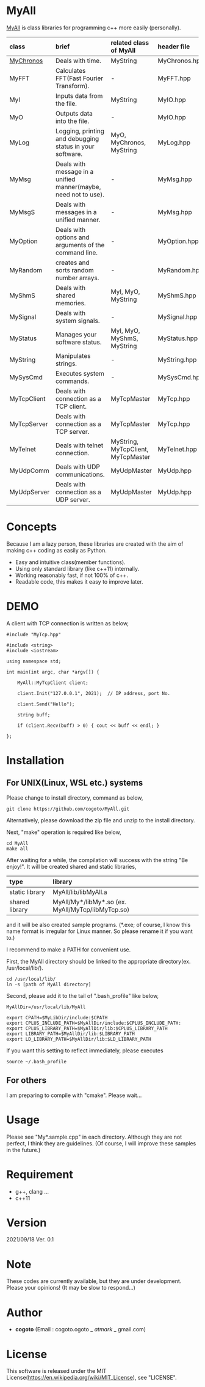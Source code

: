 # MyAll

[MyAll](https://cogoto.github.io/MyAll/annotated.html) is class libraries for programming c++ more easily (personally).

| class | brief | related class of MyAll | header file |
|:---|:---|:---|:---|
| [MyChronos](https://cogoto.github.io/MyAll/classMyAll_1_1MyChronos.html)   | Deals with time. | MyString | MyChronos.hpp |
| MyFFT       | Calculates FFT(Fast Fourier Transform). | - | MyFFT.hpp |
| MyI         | Inputs data from the file. | MyString | MyIO.hpp |
| MyO         | Outputs data into the file. | - | MyIO.hpp |
| MyLog       | Logging, printing and debugging status in your software. | MyO, MyChronos, MyString | MyLog.hpp |
| MyMsg       | Deals with message in a unified manner(maybe, need not to use). | - | MyMsg.hpp |
| MyMsgS      | Deals with messages in a unified manner. | - | MyMsg.hpp |
| MyOption    | Deals with options and arguments of the command line. | - | MyOption.hpp |
| MyRandom    | creates and sorts random number arrays. | - | MyRandom.hpp |
| MyShmS      | Deals with shared memories. | MyI, MyO, MyString | MyShmS.hpp |
| MySignal    | Deals with system signals. | - | MySignal.hpp |
| MyStatus    | Manages your software status. | MyI, MyO, MyShmS, MyString | MyStatus.hpp |
| MyString    | Manipulates strings. | - | MyString.hpp |
| MySysCmd    | Executes system commands. | - | MySysCmd.hpp |
| MyTcpClient | Deals with connection as a TCP client. | MyTcpMaster | MyTcp.hpp |
| MyTcpServer | Deals with connection as a TCP server. | MyTcpMaster | MyTcp.hpp |
| MyTelnet    | Deals with telnet connection. | MyString, MyTcpClient, MyTcpMaster | MyTelnet.hpp |
| MyUdpComm   | Deals with UDP communications. | MyUdpMaster | MyUdp.hpp |
| MyUdpServer | Deals with connection as a UDP server. | MyUdpMaster | MyUdp.hpp |

# Concepts

Because I am a lazy person,
these libraries are created with the aim of making c++ coding as easily as Python.

* Easy and intuitive class(member functions).
* Using only standard library (like c++11) internally.
* Working reasonably fast, if not 100% of c++.
* Readable code, this makes it easy to improve later.

# DEMO

A client with TCP connection is written as below,

```
#include "MyTcp.hpp"

#include <string>
#include <iostream>

using namespace std;

int main(int argc, char *argv[]) {

    MyAll::MyTcpClient client;

    client.Init("127.0.0.1", 2021);  // IP address, port No.

    client.Send("Hello");

    string buff;

    if (client.Recv(buff) > 0) { cout << buff << endl; }

};
```

# Installation

## For UNIX(Linux, WSL etc.) systems

Please change to install directory, command as below,

```
git clone https://github.com/cogoto/MyAll.git
```

Alternatively, please download the zip file and unzip to the install directory.

Next, "make" operation is required like below,

```
cd MyAll
make all
```

After waiting for a while, the compilation will success with the string "Be enjoy!".
It will be created shared and static libraries,

| type | library |
|:---|:---|
| static library | MyAll/lib/libMyAll.a |
| shared library | MyAll/My*/libMy*.so (ex. MyAll/MyTcp/libMyTcp.so) |

and it will be also created sample programs.
(*.exe; of course, I know this name format is irregular for Linux manner. So please rename it if you want to.)

I recommend to make a PATH for convenient use.

First, the MyAll directory should be linked to the appropriate directory(ex. /usr/local/lib/).

```
cd /usr/local/lib/
ln -s [path of MyAll directory]
```

Second, please add it to the tail of ".bash_profile" like below,

```
MyAllDir=/usr/local/lib/MyAll

export CPATH=$MyLibDir/include:$CPATH
export CPLUS_INCLUDE_PATH=$MyAllDir/include:$CPLUS_INCLUDE_PATH:
export CPLUS_LIBRARY_PATH=$MyAllDir/lib:$CPLUS_LIBRARY_PATH
export LIBRARY_PATH=$MyAllDir/lib:$LIBRARY_PATH
export LD_LIBRARY_PATH=$MyAllDir/lib:$LD_LIBRARY_PATH
```

If you want this setting to reflect immediately, please executes

```
source ~/.bash_profile
```

## For others

I am preparing to compile with "cmake". Please wait...

# Usage

Please see "My*.sample.cpp" in each directory.
Although they are not perfect, I think they are guidelines.
(Of course, I will improve these samples in the future.)

# Requirement

* g++, clang ...
* c++11

# Version

2021/09/18 Ver. 0.1

# Note

These codes are currently available, but they are under development.  
Please your opinions!
(It may be slow to respond...)

# Author

* **cogoto**  (Email : cogoto.ogoto _ _atmark_ _ gmail.com)

# License

This software is released under the MIT License(https://en.wikipedia.org/wiki/MIT_License),
see "LICENSE".
